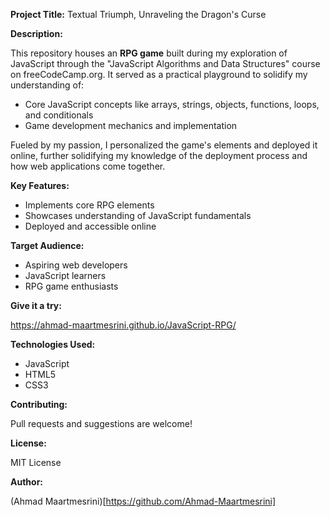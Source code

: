 **Project Title:** Textual Triumph, Unraveling the Dragon's Curse

**Description:**

This repository houses an **RPG game** built during my exploration of JavaScript through the "JavaScript Algorithms and Data Structures" course on freeCodeCamp.org. It served as a practical playground to solidify my understanding of:

* Core JavaScript concepts like arrays, strings, objects, functions, loops, and conditionals
* Game development mechanics and implementation

Fueled by my passion, I personalized the game's elements and deployed it online, further solidifying my knowledge of the deployment process and how web applications come together.

**Key Features:**

* Implements core RPG elements
* Showcases understanding of JavaScript fundamentals
* Deployed and accessible online

**Target Audience:**

* Aspiring web developers
* JavaScript learners
* RPG game enthusiasts

**Give it a try:**

https://ahmad-maartmesrini.github.io/JavaScript-RPG/

**Technologies Used:**

* JavaScript
* HTML5
* CSS3 

**Contributing:**

Pull requests and suggestions are welcome!

**License:**

MIT License

**Author:**

(Ahmad Maartmesrini)[https://github.com/Ahmad-Maartmesrini]
